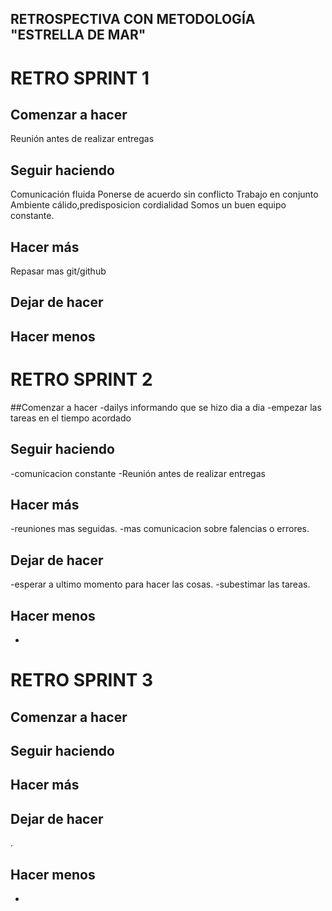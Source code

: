 ## RETROSPECTIVA CON METODOLOGÍA "ESTRELLA DE MAR"

# RETRO SPRINT 1
## Comenzar a hacer
Reunión antes de realizar entregas

## Seguir haciendo
Comunicación fluida
Ponerse de acuerdo sin conflicto
Trabajo en conjunto
Ambiente cálido,predisposicion cordialidad 
Somos un buen equipo constante.

## Hacer más
Repasar mas git/github

## Dejar de hacer


## Hacer menos

 # RETRO SPRINT 2

##Comenzar a hacer
 -dailys informando que se hizo dia a dia
 -empezar las tareas en el tiempo acordado

## Seguir haciendo
 -comunicacion constante
 -Reunión antes de realizar entregas
  

## Hacer más
 -reuniones mas seguidas.
 -mas comunicacion sobre falencias o errores.

## Dejar de hacer
 -esperar a ultimo momento para hacer las cosas.
 -subestimar las tareas.

## Hacer menos
 -
 # RETRO SPRINT 3
 
 ## Comenzar a hacer
 

## Seguir haciendo

  

## Hacer más


## Dejar de hacer
.

## Hacer menos
 -
 
